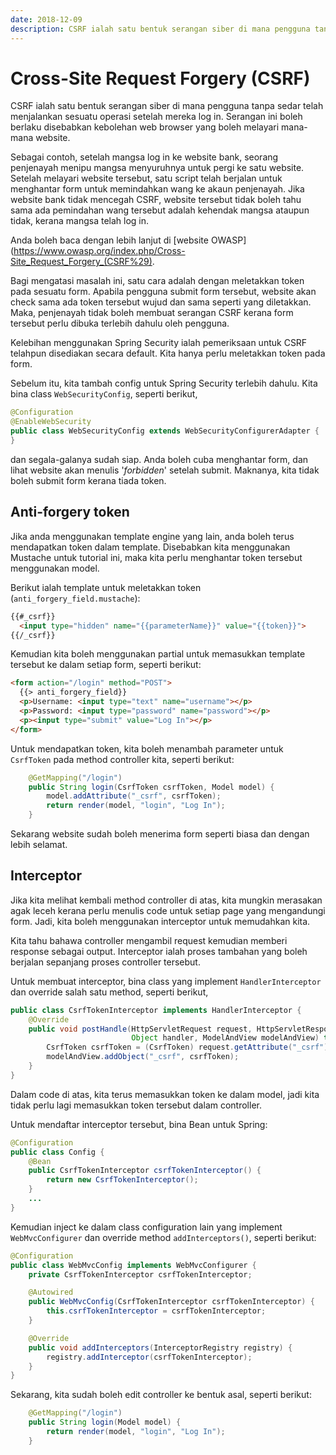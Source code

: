 ```yaml
---
date: 2018-12-09
description: CSRF ialah satu bentuk serangan siber di mana pengguna tanpa sedar telah menjalankan sesuatu operasi setelah mereka log in.
---
```


# Cross-Site Request Forgery (CSRF)

CSRF ialah satu bentuk serangan siber di mana pengguna tanpa sedar telah
menjalankan sesuatu operasi setelah mereka log in. Serangan ini boleh berlaku
disebabkan kebolehan web browser yang boleh melayari mana-mana website.

Sebagai contoh, setelah mangsa log in ke website bank, seorang penjenayah menipu
mangsa menyuruhnya untuk pergi ke satu website. Setelah melayari website
tersebut, satu script telah berjalan untuk menghantar form untuk memindahkan
wang ke akaun penjenayah. Jika website bank tidak mencegah CSRF, website
tersebut tidak boleh tahu sama ada pemindahan wang tersebut adalah kehendak
mangsa ataupun tidak, kerana mangsa telah log in.

Anda boleh baca dengan lebih lanjut di [website
OWASP](https://www.owasp.org/index.php/Cross-Site_Request_Forgery_(CSRF%29).

Bagi mengatasi masalah ini, satu cara adalah dengan meletakkan token pada
sesuatu form. Apabila pengguna submit form tersebut, website akan check sama ada
token tersebut wujud dan sama seperti yang diletakkan. Maka, penjenayah tidak
boleh membuat serangan CSRF kerana form tersebut perlu dibuka terlebih dahulu
oleh pengguna.

Kelebihan menggunakan Spring Security ialah pemeriksaan untuk CSRF telahpun
disediakan secara default. Kita hanya perlu meletakkan token pada form.

Sebelum itu, kita tambah config untuk Spring Security terlebih dahulu. Kita bina
class `WebSecurityConfig`, seperti berikut,

```java
@Configuration
@EnableWebSecurity
public class WebSecurityConfig extends WebSecurityConfigurerAdapter {
}
```

dan segala-galanya sudah siap. Anda boleh cuba menghantar form, dan lihat
website akan menulis '*forbidden*' setelah submit. Maknanya, kita tidak boleh
submit form kerana tiada token.

## Anti-forgery token

Jika anda menggunakan template engine yang lain, anda boleh terus mendapatkan
token dalam template. Disebabkan kita menggunakan Mustache untuk tutorial ini,
maka kita perlu menghantar token tersebut menggunakan model.

Berikut ialah template untuk meletakkan token (`anti_forgery_field.mustache`):

```html
{{#_csrf}}
  <input type="hidden" name="{{parameterName}}" value="{{token}}">
{{/_csrf}}
```

Kemudian kita boleh menggunakan partial untuk memasukkan template tersebut ke
dalam setiap form, seperti berikut:

```html
<form action="/login" method="POST">
  {{> anti_forgery_field}}
  <p>Username: <input type="text" name="username"></p>
  <p>Password: <input type="password" name="password"></p>
  <p><input type="submit" value="Log In"></p>
</form>
```

Untuk mendapatkan token, kita boleh menambah parameter untuk `CsrfToken` pada
method controller kita, seperti berikut:

```java
    @GetMapping("/login")
    public String login(CsrfToken csrfToken, Model model) {
        model.addAttribute("_csrf", csrfToken);
        return render(model, "login", "Log In");
    }
```

Sekarang website sudah boleh menerima form seperti biasa dan dengan lebih
selamat.

## Interceptor

Jika kita melihat kembali method controller di atas, kita mungkin merasakan agak
leceh kerana perlu menulis code untuk setiap page yang mengandungi form. Jadi,
kita boleh menggunakan interceptor untuk memudahkan kita.

Kita tahu bahawa controller mengambil request kemudian memberi response sebagai
output. Interceptor ialah proses tambahan yang boleh berjalan sepanjang proses
controller tersebut.

Untuk membuat interceptor, bina class yang implement `HandlerInterceptor` dan
override salah satu method, seperti berikut,

```java
public class CsrfTokenInterceptor implements HandlerInterceptor {
    @Override
    public void postHandle(HttpServletRequest request, HttpServletResponse response,
                           Object handler, ModelAndView modelAndView) throws Exception {
        CsrfToken csrfToken = (CsrfToken) request.getAttribute("_csrf");
        modelAndView.addObject("_csrf", csrfToken);
    }
}
```

Dalam code di atas, kita terus memasukkan token ke dalam model, jadi kita tidak
perlu lagi memasukkan token tersebut dalam controller.

Untuk mendaftar interceptor tersebut, bina Bean untuk Spring:

```java
@Configuration
public class Config {
    @Bean
    public CsrfTokenInterceptor csrfTokenInterceptor() {
        return new CsrfTokenInterceptor();
    }
    ...
}
```

Kemudian inject ke dalam class configuration lain yang implement
`WebMvcConfigurer` dan override method `addInterceptors()`, seperti berikut:

```java
@Configuration
public class WebMvcConfig implements WebMvcConfigurer {
    private CsrfTokenInterceptor csrfTokenInterceptor;

    @Autowired
    public WebMvcConfig(CsrfTokenInterceptor csrfTokenInterceptor) {
        this.csrfTokenInterceptor = csrfTokenInterceptor;
    }

    @Override
    public void addInterceptors(InterceptorRegistry registry) {
        registry.addInterceptor(csrfTokenInterceptor);
    }
}
```

Sekarang, kita sudah boleh edit controller ke bentuk asal, seperti berikut:

```java
    @GetMapping("/login")
    public String login(Model model) {
        return render(model, "login", "Log In");
    }
```
